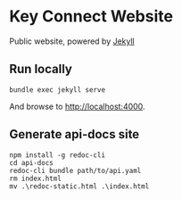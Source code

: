 # Key Connect Website

Public website, powered by [Jekyll](https://jekyllrb.com/docs/)

## Run locally

```shell
bundle exec jekyll serve
```

And browse to <http://localhost:4000>.

## Generate api-docs site

```shell
npm install -g redoc-cli
cd api-docs
redoc-cli bundle path/to/api.yaml
rm index.html
mv .\redoc-static.html .\index.html
```

